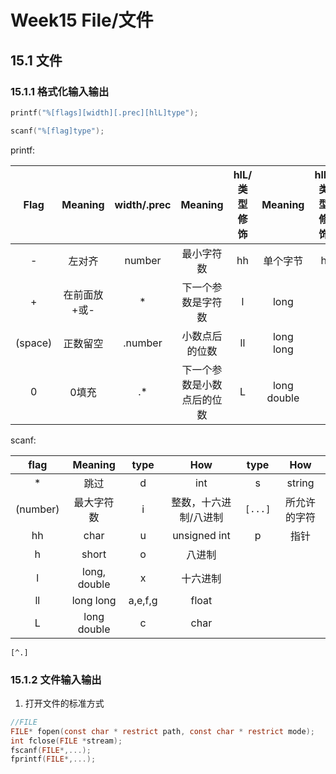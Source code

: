 # Week15 File/文件
## 15.1 文件
### 15.1.1 格式化输入输出
```C
printf("%[flags][width][.prec][hlL]type");

scanf("%[flag]type");
```
printf:

| Flag  | Meaning | width/.prec | Meaning | hlL/类型修饰 | Meaning | hlL/类型修饰 | Meaning |
| :---: | :---: | :---: | :---: | :---: | :---: | :---: | :---: |
| - | 左对齐 | number | 最小字符数 | hh | 单个字节 | h | short |
| + | 在前面放+或- | * | 下一个参数是字符数 | l | long |
| (space) | 正数留空 | .number | 小数点后的位数 | ll | long long |
| 0 | 0填充 | .* | 下一个参数是小数点后的位数 | L | long double |

scanf:

| flag | Meaning | type | How | type | How |
| :---: | :---: | :---: | :---: | :---: | :---: |
| * | 跳过 | d | int | s | string |
| (number) | 最大字符数 | i | 整数，十六进制/八进制 | `[...]` | 所允许的字符 |
| hh | char | u | unsigned int | p | 指针 |
| h | short | o | 八进制 |
| l | long, double | x | 十六进制 |
| ll | long long | a,e,f,g | float | 
| L | long double | c | char |

`[^.]`

### 15.1.2 文件输入输出
1. 打开文件的标准方式
```C
//FILE
FILE* fopen(const char * restrict path, const char * restrict mode);
int fclose(FILE *stream);
fscanf(FILE*,...);
fprintf(FILE*,...);
```

